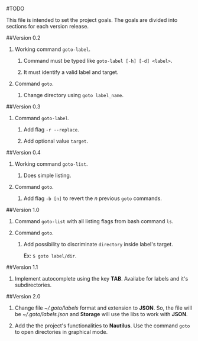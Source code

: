 #TODO

This file is intended to set the project goals. The goals are divided into sections for each version release.


##Version 0.2

1. Working command `goto-label`.

    1. Command must be typed like `goto-label [-h] [-d] <label>`.

    2. It must identify a valid label and target.

2. Command `goto`.

    1. Change directory using `goto label_name`.


##Version 0.3

1. Command `goto-label`.

    1. Add flag `-r --replace`.

    2. Add optional value `target`.


##Version 0.4

1. Working command `goto-list`.

    1. Does simple listing.

2. Command `goto`.

    1. Add flag `-b [n]` to revert the *n* previous `goto` commands.


##Version 1.0

1. Command `goto-list` with all listing flags from bash command `ls`.

2. Command `goto`.

    1. Add possibility to discriminate `directory` inside label's target.

        Ex: `$ goto label/dir`.


##Version 1.1

1. Implement autocomplete using the key **TAB**. Availabe for labels and it's subdirectories.


##Version 2.0

1. Change file *~/.goto/labels* format and extension to **JSON**. So, the file will be *~/.goto/labels.json* and **Storage** will use the libs to work with **JSON**.

2. Add the the project's functionalities to **Nautilus**. Use the command `goto` to open directories in graphical mode.